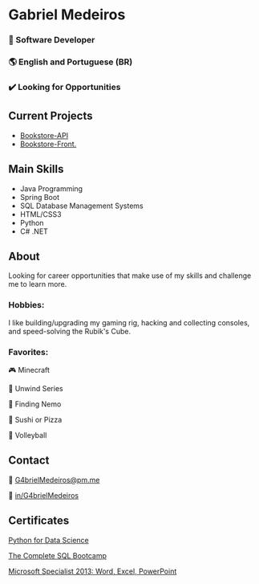 # Gabriel Medeiros 
### 🌱 Software Developer
### 🌎 English and Portuguese (BR)
### ✔️ Looking for Opportunities

## Current Projects
- [Bookstore-API](https://github.com/G4brielMedeiros/Bookstore-api)
- [Bookstore-Front.](https://github.com/G4brielMedeiros/bookstore-front)

## Main Skills
- Java Programming
- Spring Boot
- SQL Database Management Systems
- HTML/CSS3
- Python
- C# .NET
## About

Looking for career opportunities that make use of my skills and challenge me to learn more.



### Hobbies:
I like building/upgrading my gaming rig, hacking and collecting consoles, and speed-solving the Rubik's Cube.
### Favorites:

🎮 Minecraft

📗 Unwind Series

🎥 Finding Nemo

🥘 Sushi or Pizza

🏐 Volleyball

## Contact
📧 G4brielMedeiros@pm.me

🔗 [in/G4brielMedeiros](LinkedIn.com/in/G4brielMedeiros)

## Certificates

[Python for Data Science](https://www.udemy.com/certificate/UC-08576333-fee2-4ad8-8d81-0f7f61e28b45/)

[The Complete SQL Bootcamp](https://www.udemy.com/certificate/UC-313b0763-607f-4493-b603-01e871a2ff74/)

[Microsoft Specialist 2013: Word, Excel, PowerPoint](https://www.credly.com/users/gabrielmedeiros/badges)
